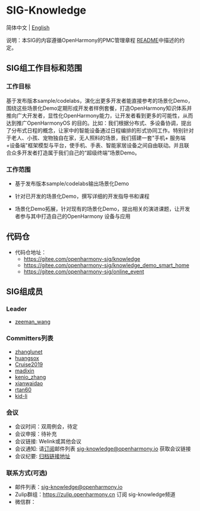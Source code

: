 # SIG-Knowledge

简体中文 | [English](./sig_knowledge.md)

说明：本SIG的内容遵循OpenHarmony的PMC管理章程 [README](/zh/pmc.md)中描述的约定。

## SIG组工作目标和范围

### 工作目标
​     基于发布版本sample/codelabs，演化出更多开发者能直接参考的场景化Demo，围绕这些场景化Demo定期形成开发者样例套餐，打造OpenHarmony知识体系并推向广大开发者，显性化OpenHarmony能力，让开发者看到更多的可能性，从而达到推广OpenHarmonyOS 的目的。比如：我们根据分布式、多设备协调，提出了分布式日程的概念，让家中的智能设备通过日程编排的形式协同工作。特别针对于老人、小孩、宠物独自在家，无人照料的场景，我们搭建一套"手机+ 服务端 +设备端"框架模型与平台，使手机、手表、智能家居设备之间自由联动。并且联合众多开发者打造属于我们自己的“超级终端”场景Demo。

### 工作范围

- 基于发布版本sample/codelabs输出场景化Demo

- 针对已开发的场景化Demo，撰写详细的开发指导书和课程

- 场景化Demo拓展，针对现有的场景化Demo，提出相关的演进课题，让开发者参与其中打造自己的OpenHarmony 设备与应用

## 代码仓
- 代码仓地址：
  - https://gitee.com/openharmony-sig/knowledge
  - https://gitee.com/openharmony-sig/knowledge_demo_smart_home
  - https://gitee.com/openharmony-sig/online_event

## SIG组成员

### Leader
- [zeeman_wang](https://gitee.com/zeeman_wang)

### Committers列表
- [zhanglunet](https://gitee.com/zhanglunet)
- [huangsox](https://gitee.com/huangsox)
- [Cruise2019](https://gitee.com/Cruise2019)
- [madixin](https://gitee.com/madixin)
- [kenio_zhang](https://gitee.com/kenio_zhang)
- [xianwaidao](https://gitee.com/xianwaidao) 
- [rtan60](https://gitee.com/rtan60)
- [kid-li](https://gitee.com/kid-li)

### 会议
 - 会议时间：双周例会，待定
 - 会议申报：待补充
 - 会议链接: Welink或其他会议
 - 会议通知: 请[订阅](https://lists.openatom.io/postorius/lists/sig-knowledge.openharmony.io/)邮件列表 sig-knowledge@openharmony.io 获取会议链接
 - 会议纪要: [归档链接地址](https://gitee.com/openharmony-sig/sig-content/tree/master/knowlege/meetings)

### 联系方式(可选)

- 邮件列表：sig-knowledge@openharmony.io
- Zulip群组：https://zulip.openharmony.cn   订阅 sig-knowledge频道
- 微信群：

